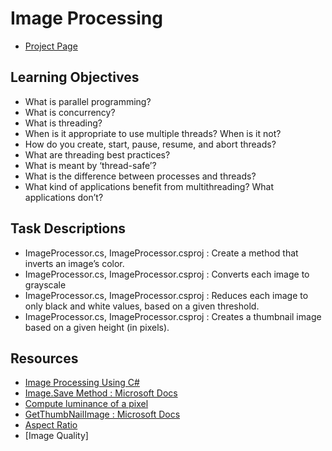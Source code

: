# Image Processing
- [Project Page](https://intranet.hbtn.io/projects/755)

## Learning Objectives
- What is parallel programming?
- What is concurrency?
- What is threading?
- When is it appropriate to use multiple threads? When is it not?
- How do you create, start, pause, resume, and abort threads?
- What are threading best practices?
- What is meant by ‘thread-safe’?
- What is the difference between processes and threads?
- What kind of applications benefit from multithreading? What applications don’t?

## Task Descriptions
- ImageProcessor.cs, ImageProcessor.csproj : Create a method that inverts an image’s color.
- ImageProcessor.cs, ImageProcessor.csproj : Converts each image to grayscale
- ImageProcessor.cs, ImageProcessor.csproj : Reduces each image to only black and white values, based on a given threshold.
- ImageProcessor.cs, ImageProcessor.csproj : Creates a thumbnail image based on a given height (in pixels).

## Resources
- [Image Processing Using C#](https://www.codeproject.com/Articles/33838/Image-Processing-using-C)
- [Image.Save Method : Microsoft Docs](https://docs.microsoft.com/en-us/dotnet/api/system.drawing.image.save?view=net-5.0)
- [Compute luminance of a pixel](https://cs.stackexchange.com/questions/11876/how-do-i-compute-the-luminance-of-a-pixel)
- [GetThumbNailImage : Microsoft Docs](https://docs.microsoft.com/en-us/dotnet/api/system.drawing.image.getthumbnailimage?view=net-5.0)
- [Aspect Ratio](https://efundies.com/scale-an-image-in-c-sharp-preserving-aspect-ratio/)
- [Image Quality]
